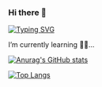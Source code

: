### Hi there 👋

 [![Typing SVG](https://readme-typing-svg.demolab.com?font=JetBrains+Mono&pause=1000&color=2B2B2B&width=435&lines=I'm+Silvhr+%F0%9F%98%8A;A+sophomore+CS+Student+%40+TAMU)](https://git.io/typing-svg) 

I’m currently learning 👨‍💻...

[![Anurag's GitHub stats](https://github-readme-stats.vercel.app/api?username=Silvhr&theme=dark&show_icons=true)](https://github.com/anuraghazra/github-readme-stats)

[![Top Langs](https://github-readme-stats.vercel.app/api/top-langs/?username=Silvhr&theme=dark&show_icons=true&layout=compact)](https://github.com/anuraghazra/github-readme-stats)

